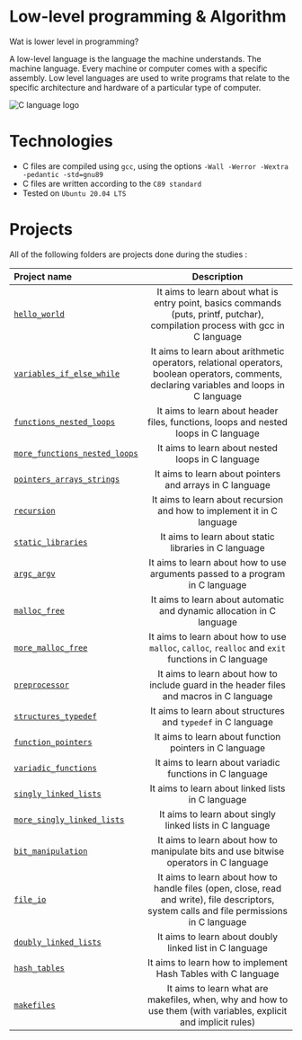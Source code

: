 # Low-level programming & Algorithm
Wat is lower level in programming?

A low-level language is the language the machine understands. The machine language. Every machine or computer comes with a specific assembly.  Low level languages are used to write programs that relate to the specific architecture and hardware of a particular type of computer.

![C language logo](https://webimages.mongodb.com/_com_assets/cms/l3etz1z9tduxvdoni-c.svg?auto=format%252Ccompress)

# Technologies
- C files are compiled using `gcc`, using the options `-Wall -Werror -Wextra -pedantic -std=gnu89`
- C files are written according to the `C89 standard`
- Tested on `Ubuntu 20.04 LTS`

# Projects
All of the following folders are projects done during the studies :

|**Project name**|**Description**|
|:-------|:---------:|
|[`hello_world`](https://github.com/hug0-cstrs/holbertonschool-low_level_programming/tree/master/hello_world)|It aims to learn about what is entry point, basics commands (puts, printf, putchar), compilation process with gcc in C language|
|[`variables_if_else_while`](https://github.com/hug0-cstrs/holbertonschool-low_level_programming/tree/master/variables_if_else_while)|It aims to learn about arithmetic operators, relational operators, boolean operators, comments, declaring variables and loops in C language|
|[`functions_nested_loops`](https://github.com/hug0-cstrs/holbertonschool-low_level_programming/tree/master/functions_nested_loops)|It aims to learn about header files, functions, loops and nested loops in C language|
|[`more_functions_nested_loops`](https://github.com/hug0-cstrs/holbertonschool-low_level_programming/tree/master/more_functions_nested_loops)|It aims to learn about nested loops in C language|
|[`pointers_arrays_strings`](https://github.com/hug0-cstrs/holbertonschool-low_level_programming/tree/master/pointers_arrays_strings)|It aims to learn about pointers and arrays in C language|
|[`recursion`](https://github.com/hug0-cstrs/holbertonschool-low_level_programming/tree/master/recursion)|It aims to learn about recursion and how to implement it in C language|
|[`static_libraries`](https://github.com/hug0-cstrs/holbertonschool-low_level_programming/tree/master/static_libraries)|It aims to learn about static libraries in C language|
|[`argc_argv`](https://github.com/hug0-cstrs/holbertonschool-low_level_programming/tree/master/argc_argv)|It aims to learn about how to use arguments passed to a program in C language|
|[`malloc_free`](https://github.com/hug0-cstrs/holbertonschool-low_level_programming/tree/master/malloc_free)|It aims to learn about automatic and dynamic allocation in C language|
|[`more_malloc_free`](https://github.com/hug0-cstrs/holbertonschool-low_level_programming/tree/master/more_malloc_free)|It aims to learn about how to use `malloc`, `calloc`, `realloc` and `exit` functions in C language|
|[`preprocessor`](https://github.com/hug0-cstrs/holbertonschool-low_level_programming/tree/master/preprocessor)|It aims to learn about how to include guard in the header files and macros in C language|
|[`structures_typedef`](https://github.com/hug0-cstrs/holbertonschool-low_level_programming/tree/master/structures_typedef)|It aims to learn about structures and `typedef` in C language|
|[`function_pointers`](https://github.com/hug0-cstrs/holbertonschool-low_level_programming/tree/master/function_pointers)|It aims to learn about function pointers in C language|
|[`variadic_functions`](https://github.com/hug0-cstrs/holbertonschool-low_level_programming/tree/master/variadic_functions)|It aims to learn about variadic functions in C language|
|[`singly_linked_lists`](https://github.com/hug0-cstrs/holbertonschool-low_level_programming/tree/master/singly_linked_lists)|It aims to learn about linked lists in C language|
|[`more_singly_linked_lists`](https://github.com/hug0-cstrs/holbertonschool-low_level_programming/tree/master/more_singly_linked_lists)|It aims to learn about singly linked lists in C language|
|[`bit_manipulation`](https://github.com/hug0-cstrs/holbertonschool-low_level_programming/tree/master/bit_manipulation)|It aims to learn about how to manipulate bits and use bitwise operators in C language|
|[`file_io`](https://github.com/hug0-cstrs/holbertonschool-low_level_programming/tree/master/file_io)|It aims to learn about how to handle files (open, close, read and write), file descriptors, system calls and file permissions in C language|
|[`doubly_linked_lists`](https://github.com/hug0-cstrs/holbertonschool-low_level_programming/tree/master/doubly_linked_lists)|It aims to learn about doubly linked list in C language|
|[`hash_tables`](https://github.com/hug0-cstrs/holbertonschool-low_level_programming/tree/master/hash_tables)|It aims to learn how to implement Hash Tables with C language|
|[`makefiles`](https://github.com/hug0-cstrs/holbertonschool-low_level_programming/tree/master/makefiles)|It aims to learn what are makefiles, when, why and how to use them (with variables, explicit and implicit rules)|


